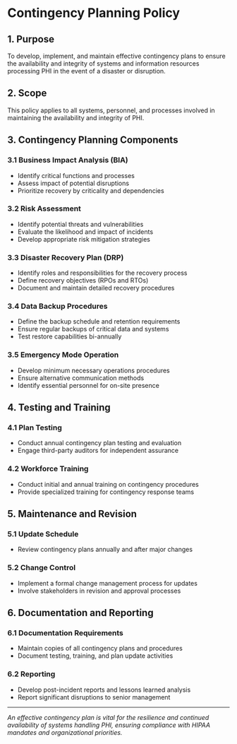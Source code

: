 # Contingency Planning Policy

## 1. Purpose
To develop, implement, and maintain effective contingency plans to ensure the availability and integrity of systems and information resources processing PHI in the event of a disaster or disruption.

## 2. Scope
This policy applies to all systems, personnel, and processes involved in maintaining the availability and integrity of PHI.

## 3. Contingency Planning Components

### 3.1 Business Impact Analysis (BIA)
- Identify critical functions and processes
- Assess impact of potential disruptions
- Prioritize recovery by criticality and dependencies

### 3.2 Risk Assessment
- Identify potential threats and vulnerabilities
- Evaluate the likelihood and impact of incidents
- Develop appropriate risk mitigation strategies

### 3.3 Disaster Recovery Plan (DRP)
- Identify roles and responsibilities for the recovery process
- Define recovery objectives (RPOs and RTOs)
- Document and maintain detailed recovery procedures

### 3.4 Data Backup Procedures
- Define the backup schedule and retention requirements
- Ensure regular backups of critical data and systems
- Test restore capabilities bi-annually

### 3.5 Emergency Mode Operation
- Develop minimum necessary operations procedures
- Ensure alternative communication methods
- Identify essential personnel for on-site presence

## 4. Testing and Training

### 4.1 Plan Testing
- Conduct annual contingency plan testing and evaluation
- Engage third-party auditors for independent assurance

### 4.2 Workforce Training
- Conduct initial and annual training on contingency procedures
- Provide specialized training for contingency response teams

## 5. Maintenance and Revision

### 5.1 Update Schedule
- Review contingency plans annually and after major changes

### 5.2 Change Control
- Implement a formal change management process for updates
- Involve stakeholders in revision and approval processes

## 6. Documentation and Reporting

### 6.1 Documentation Requirements
- Maintain copies of all contingency plans and procedures
- Document testing, training, and plan update activities

### 6.2 Reporting
- Develop post-incident reports and lessons learned analysis
- Report significant disruptions to senior management

---

*An effective contingency plan is vital for the resilience and continued availability of systems handling PHI, ensuring compliance with HIPAA mandates and organizational priorities.*
